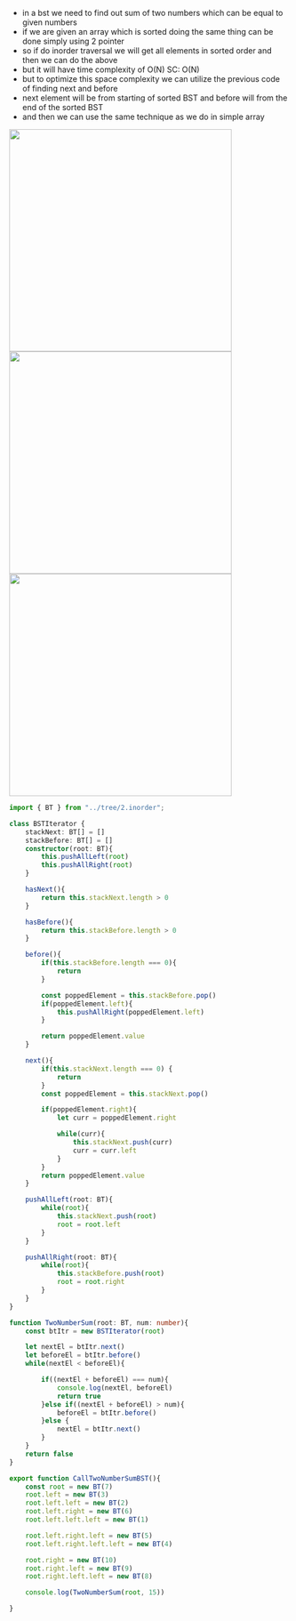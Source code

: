 - in a bst we need to find out sum of two numbers which can be equal to given numbers
- if we are given an array which is sorted doing the same thing can be done simply using 2 pointer
- so if do inorder traversal we will get all elements in sorted order and then we can do the above
- but it will have time complexity of O(N) SC: O(N)
- but to optimize this space complexity we can utilize the previous code of finding next and before
- next element will be from starting of sorted BST and before will from the end of the sorted BST
- and then we can use the same technique as we do in simple array

<img src="https://github.com/user-attachments/assets/89597c0e-fdaf-4134-9a9b-2bc50048c38f" width=400>

<img src="https://github.com/user-attachments/assets/fbb94e5d-62d4-4309-93c5-09f873fd4863" width=400>


<img src="https://github.com/user-attachments/assets/2b689a4c-8756-4957-bd54-6cc1123aca6d" width=400>


```ts
import { BT } from "../tree/2.inorder";

class BSTIterator {
    stackNext: BT[] = []
    stackBefore: BT[] = []
    constructor(root: BT){
        this.pushAllLeft(root)
        this.pushAllRight(root)
    }

    hasNext(){
        return this.stackNext.length > 0
    }

    hasBefore(){
        return this.stackBefore.length > 0 
    }

    before(){
        if(this.stackBefore.length === 0){
            return 
        }

        const poppedElement = this.stackBefore.pop()
        if(poppedElement.left){
            this.pushAllRight(poppedElement.left)
        }

        return poppedElement.value
    }

    next(){
        if(this.stackNext.length === 0) {
            return 
        }
        const poppedElement = this.stackNext.pop()

        if(poppedElement.right){
            let curr = poppedElement.right

            while(curr){
                this.stackNext.push(curr)
                curr = curr.left
            }
        }
        return poppedElement.value
    }

    pushAllLeft(root: BT){
        while(root){
            this.stackNext.push(root)
            root = root.left
        }
    }

    pushAllRight(root: BT){
        while(root){
            this.stackBefore.push(root)
            root = root.right
        }
    }
}

function TwoNumberSum(root: BT, num: number){
    const btItr = new BSTIterator(root)

    let nextEl = btItr.next()
    let beforeEl = btItr.before()
    while(nextEl < beforeEl){

        if((nextEl + beforeEl) === num){
            console.log(nextEl, beforeEl)
            return true
        }else if((nextEl + beforeEl) > num){
            beforeEl = btItr.before()
        }else {
            nextEl = btItr.next()
        }
    }
    return false 
}

export function CallTwoNumberSumBST(){
    const root = new BT(7)
    root.left = new BT(3)
    root.left.left = new BT(2)
    root.left.right = new BT(6)
    root.left.left.left = new BT(1)

    root.left.right.left = new BT(5)
    root.left.right.left.left = new BT(4)

    root.right = new BT(10)
    root.right.left = new BT(9)
    root.right.left.left = new BT(8)

    console.log(TwoNumberSum(root, 15))

}
```
